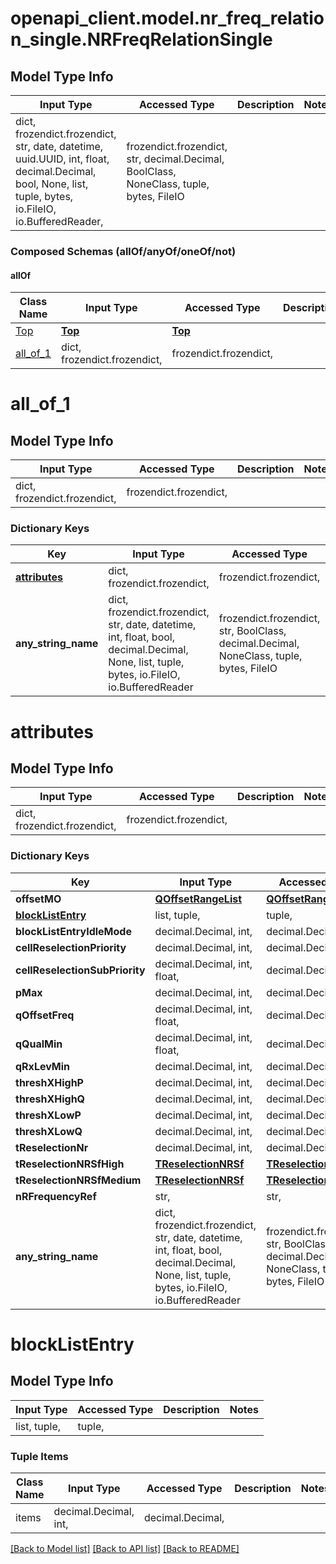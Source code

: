 # openapi_client.model.nr_freq_relation_single.NRFreqRelationSingle

## Model Type Info
Input Type | Accessed Type | Description | Notes
------------ | ------------- | ------------- | -------------
dict, frozendict.frozendict, str, date, datetime, uuid.UUID, int, float, decimal.Decimal, bool, None, list, tuple, bytes, io.FileIO, io.BufferedReader,  | frozendict.frozendict, str, decimal.Decimal, BoolClass, NoneClass, tuple, bytes, FileIO |  | 

### Composed Schemas (allOf/anyOf/oneOf/not)
#### allOf
Class Name | Input Type | Accessed Type | Description | Notes
------------- | ------------- | ------------- | ------------- | -------------
[Top](Top.md) | [**Top**](Top.md) | [**Top**](Top.md) |  | 
[all_of_1](#all_of_1) | dict, frozendict.frozendict,  | frozendict.frozendict,  |  | 

# all_of_1

## Model Type Info
Input Type | Accessed Type | Description | Notes
------------ | ------------- | ------------- | -------------
dict, frozendict.frozendict,  | frozendict.frozendict,  |  | 

### Dictionary Keys
Key | Input Type | Accessed Type | Description | Notes
------------ | ------------- | ------------- | ------------- | -------------
**[attributes](#attributes)** | dict, frozendict.frozendict,  | frozendict.frozendict,  |  | [optional] 
**any_string_name** | dict, frozendict.frozendict, str, date, datetime, int, float, bool, decimal.Decimal, None, list, tuple, bytes, io.FileIO, io.BufferedReader | frozendict.frozendict, str, BoolClass, decimal.Decimal, NoneClass, tuple, bytes, FileIO | any string name can be used but the value must be the correct type | [optional]

# attributes

## Model Type Info
Input Type | Accessed Type | Description | Notes
------------ | ------------- | ------------- | -------------
dict, frozendict.frozendict,  | frozendict.frozendict,  |  | 

### Dictionary Keys
Key | Input Type | Accessed Type | Description | Notes
------------ | ------------- | ------------- | ------------- | -------------
**offsetMO** | [**QOffsetRangeList**](QOffsetRangeList.md) | [**QOffsetRangeList**](QOffsetRangeList.md) |  | [optional] 
**[blockListEntry](#blockListEntry)** | list, tuple,  | tuple,  |  | [optional] 
**blockListEntryIdleMode** | decimal.Decimal, int,  | decimal.Decimal,  |  | [optional] 
**cellReselectionPriority** | decimal.Decimal, int,  | decimal.Decimal,  |  | [optional] 
**cellReselectionSubPriority** | decimal.Decimal, int, float,  | decimal.Decimal,  |  | [optional] 
**pMax** | decimal.Decimal, int,  | decimal.Decimal,  |  | [optional] 
**qOffsetFreq** | decimal.Decimal, int, float,  | decimal.Decimal,  |  | [optional] 
**qQualMin** | decimal.Decimal, int, float,  | decimal.Decimal,  |  | [optional] 
**qRxLevMin** | decimal.Decimal, int,  | decimal.Decimal,  |  | [optional] 
**threshXHighP** | decimal.Decimal, int,  | decimal.Decimal,  |  | [optional] 
**threshXHighQ** | decimal.Decimal, int,  | decimal.Decimal,  |  | [optional] 
**threshXLowP** | decimal.Decimal, int,  | decimal.Decimal,  |  | [optional] 
**threshXLowQ** | decimal.Decimal, int,  | decimal.Decimal,  |  | [optional] 
**tReselectionNr** | decimal.Decimal, int,  | decimal.Decimal,  |  | [optional] 
**tReselectionNRSfHigh** | [**TReselectionNRSf**](TReselectionNRSf.md) | [**TReselectionNRSf**](TReselectionNRSf.md) |  | [optional] 
**tReselectionNRSfMedium** | [**TReselectionNRSf**](TReselectionNRSf.md) | [**TReselectionNRSf**](TReselectionNRSf.md) |  | [optional] 
**nRFrequencyRef** | str,  | str,  |  | [optional] 
**any_string_name** | dict, frozendict.frozendict, str, date, datetime, int, float, bool, decimal.Decimal, None, list, tuple, bytes, io.FileIO, io.BufferedReader | frozendict.frozendict, str, BoolClass, decimal.Decimal, NoneClass, tuple, bytes, FileIO | any string name can be used but the value must be the correct type | [optional]

# blockListEntry

## Model Type Info
Input Type | Accessed Type | Description | Notes
------------ | ------------- | ------------- | -------------
list, tuple,  | tuple,  |  | 

### Tuple Items
Class Name | Input Type | Accessed Type | Description | Notes
------------- | ------------- | ------------- | ------------- | -------------
items | decimal.Decimal, int,  | decimal.Decimal,  |  | 

[[Back to Model list]](../../README.md#documentation-for-models) [[Back to API list]](../../README.md#documentation-for-api-endpoints) [[Back to README]](../../README.md)

